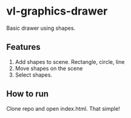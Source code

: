 # vl-graphics-drawer

Basic drawer using shapes. 

## Features
1. Add shapes to scene. Rectangle, circle, line
2. Move shapes on the scene
3. Select shapes.

## How to run

Clone repo and open index.html. That simple!
